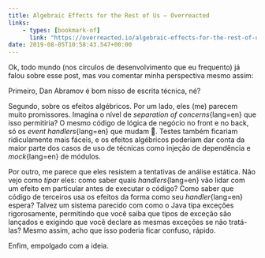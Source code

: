 ```yaml
---
title: Algebraic Effects for the Rest of Us — Overreacted
links:
    - types: [bookmark-of]
      link: "https://overreacted.io/algebraic-effects-for-the-rest-of-us/"
date: 2019-08-05T10:58:43.547+00:00
---
```


Ok, todo mundo (nos círculos de desenvolvimento que eu frequento) já falou sobre esse post, mas vou comentar minha perspectiva mesmo assim:

Primeiro, Dan Abramov é bom nisso de escrita técnica, né?

Segundo, sobre os efeitos algébricos. Por um lado, eles (me) parecem muito promissores. Imagina o nível de _separation of concerns_{lang=en} que isso permitiria? O mesmo código de lógica de negócio no front e no back, só os _event handlers_{lang=en} que mudam 🤯. Testes também ficariam ridiculamente mais fáceis, e os efeitos algébricos poderiam dar conta da maior parte dos casos de uso de técnicas como injeção de dependência e _mock_{lang=en} de módulos.

Por outro, me parece que eles resistem a tentativas de análise estática. Não vejo como _tipar_ eles: como saber quais _handlers_{lang=en} vão lidar com um efeito em particular antes de executar o código? Como saber que código de terceiros usa os efeitos da forma como seu _handler_{lang=en} espera? Talvez um sistema parecido com como o Java tipa exceções rigorosamente, permitindo que você saiba que tipos de exceção são lançados e exigindo que você declare as mesmas exceções se não tratá-las? Mesmo assim, acho que isso poderia ficar confuso, rápido.

Enfim, empolgado com a ideia.
